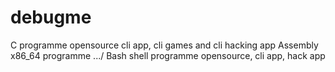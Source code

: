 # debugme
C programme opensource cli app, cli games and cli hacking app
Assembly x86_64 programme .../
Bash shell programme opensource, cli app, hack app
